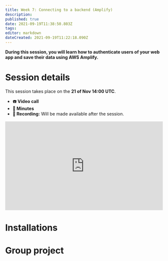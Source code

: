 ```yaml
---
title: Week 7: Connecting to a backend (Amplify)
description: 
published: true
date: 2021-09-19T11:38:50.803Z
tags: 
editor: markdown
dateCreated: 2021-09-19T11:22:18.090Z
---
```


**During this session, you will learn how to authenticate users of your web app and save their data using AWS Amplify.**

# Session details
This session takes place on the **21 of Nov 14:00 UTC**.
- **☎️ Video call**
- **📝 Minutes**
- **🔴 Recording:** Will be made available after the session.

<div style="position: relative;padding-bottom: 56.25%;height: 0;margin-top:16px;">
  <iframe src="https://pitch.com/embed/781a0102-bf9b-47f5-8b05-0a4fad5a7c34" allow="fullscreen" allowfullscreen="" width="100%" height="100%" style="border:0;position: absolute;top: 0;left: 0;"></iframe>
</div>

# Installations

# Group project